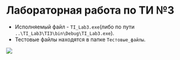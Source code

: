 # Лабораторная работа по ТИ №3

- Исполняемый файл - `TI_Lab3.exe`(либо по пути `..\TI_Lab3\TI3\bin\Debug\TI_Lab3.exe`).
- Тестовые файлы находятся в папке `Тестовые_файлы`.


![](https://komarev.com/ghpvc/?username=your-github-username)
